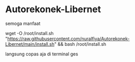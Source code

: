 # Autorekonek-Libernet
semoga manfaat

wget -O /root/install.sh "https://raw.githubusercontent.com/nuralfiya/Autorekonek-Libernet/main/install.sh" && bash /root/install.sh

langsung copas aja di terminal ges
